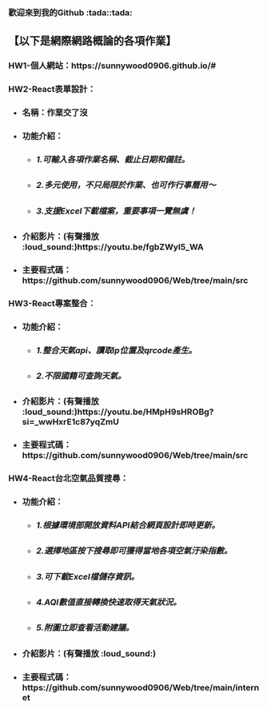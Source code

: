 <h3>歡迎來到我的Github :tada::tada:
<P><h2>【以下是網際網路概論的各項作業】</P>
<p><h3>HW1-個人網站：https://sunnywood0906.github.io/#</p>
<p><h3></p>HW2-React表單設計：</p>
<ul style='list-style-type'>
     <li><h4>名稱：作業交了沒</h4></li>
     <li><h4>功能介紹：
       <ul style='list-style-type'>
       <li><h5>1.可輸入各項作業名稱、截止日期和備註。</h5></li>
       <li><h5>2.多元使用，不只局限於作業、也可作行事曆用～</h5></li>
       <li><h5>3.支援Excel下載檔案，重要事項一覽無虞！</h5></li>
       </ul>    
     </h4></li>
     <li><h4>介紹影片：(有聲播放 :loud_sound:)https://youtu.be/fgbZWyI5_WA</h4></li>
     <li><h4>主要程式碼：https://github.com/sunnywood0906/Web/tree/main/src</h4></li>
</ul>
<p><h3></p>HW3-React專案整合：</p>
<ul style='list-style-type'>
     <li><h4>功能介紹：
       <ul style='list-style-type'>
       <li><h5>1.整合天氣api、讀取ip位置及qrcode產生。</h5></li>
       <li><h5>2.不限國籍可查詢天氣。</h5></li>
       </ul>    
     </h4></li>
     <li><h4>介紹影片：(有聲播放 :loud_sound:)https://youtu.be/HMpH9sHROBg?si=_wwHxrE1c87yqZmU</h4></li>
     <li><h4>主要程式碼：https://github.com/sunnywood0906/Web/tree/main/src</h4></li>
</ul>
<p><h3></p>HW4-React台北空氣品質搜尋：</p>
<ul style='list-style-type'>
     <li><h4>功能介紹：
       <ul style='list-style-type'>
       <li><h5>1.根據環境部開放資料API結合網頁設計即時更新。</h5></li>
       <li><h5>2.選擇地區按下搜尋即可獲得當地各項空氣汙染指數。</h5></li>
       <li><h5>3.可下載Excel檔儲存資訊。</h5></li>
       <li><h5>4.AQI數值直接轉換快速取得天氣狀況。</h5></li>
       <li><h5>5.附圖立即查看活動建議。</h5></li>
       </ul>    
     </h4></li>
     <li><h4>介紹影片：(有聲播放 :loud_sound:)</h4></li>
     <li><h4>主要程式碼：https://github.com/sunnywood0906/Web/tree/main/internet</h4></li>
</ul>
